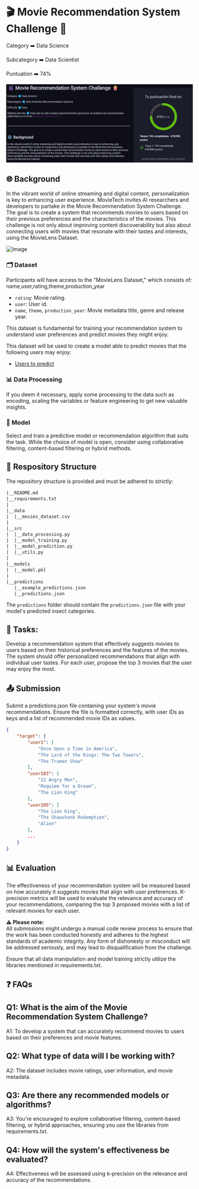 # 🎬 Movie Recommendation System Challenge 🍿

Category   ➡️   Data Science

Subcategory   ➡️   Data Scientist

Puntuation   ➡️   74%

![alt text](image.png)

## 🌐 Background

In the vibrant world of online streaming and digital content, personalization is key to enhancing user experience. MovieTech invites AI researchers and developers to partake in the Movie Recommendation System Challenge. The goal is to create a system that recommends movies to users based on their previous preferences and the characteristics of the movies. This challenge is not only about improving content discoverability but also about connecting users with movies that resonate with their tastes and interests, using the MovieLens Dataset.

![Image]()

### 🗂️ Dataset

Participants will have access to the "MovieLens Dataset," which consists of:
name,user,rating,theme,production_year

- `rating`: Movie rating.
- `user`: User id.
- `name`, `theme`, `production_year`: Movie metadata title, genre and release year.

This dataset is fundamental for training your recommendation system to understand user preferences and predict movies they might enjoy.

This dataset will be used to create a model able to predict movies that the following users may enjoy:
- [Users to predict](https://cdn.nuwe.io/challenges-ds-datasets/frogames-mlaz2/users_test.csv)

### 📊 Data Processing

If you deem it necessary, apply some processing to the data such as encoding, scaling the variables or feature engineering to get new valuable insights.

### 🤖 Model

Select and train a predictive model or recommendation algorithm that suits the task. While the choice of model is open, consider using collaborative filtering, content-based filtering or hybrid methods. 

## 📂 Respository Structure

The repository structure is provided and must be adhered to strictly:

```
|__README.md
|__requirements.txt
|
|__data
|  |__movies_dataset.csv
|
|__src
|  |__data_processing.py
|  |__model_training.py 
|  |__model_prediction.py
|  |__utils.py
|
|__models
|  |__model.pkl
|
|__predictions
   |__example_predictions.json
   |__predictions.json

```

The `predictions` folder should contain the `predictions.json` file with your model's predicted insect categories.


## 🎯 Tasks:

Develop a recommendation system that effectively suggests movies to users based on their historical preferences and the features of the movies. The system should offer personalized recommendations that align with individual user tastes. For each user, propose the top 3 movies that the user may enjoy the most.


## 📤 Submission

Submit a predictions.json file containing your system's movie recommendations. Ensure the file is formatted correctly, with user IDs as keys and a list of recommended movie IDs as values.
```json
{
    "target": {
        "user1": [
            "Once Upon a Time in America",
            "The Lord of the Rings: The Two Towers",
            "The Truman Show"
        ],
        "user103": [
            "12 Angry Men",
            "Requiem for a Dream",
            "The Lion King"
        ],
        "user105": [
            "The Lion King",
            "The Shawshank Redemption",
            "Alien"
        ],
        ...
    }
}


```

## 📊 Evaluation

The effectiveness of your recommendation system will be measured based on how accurately it suggests movies that align with user preferences. K-precision metrics will be used to evaluate the relevance and accuracy of your recommendations, comparing the top 3 proposed movies with a list of relevant movies for each user.

**⚠️ Please note:**  
All submissions might undergo a manual code review process to ensure that the work has been conducted honestly and adheres to the highest standards of academic integrity. Any form of dishonesty or misconduct will be addressed seriously, and may lead to disqualification from the challenge.

Ensure that all data manipulation and model training strictly utilize the libraries mentioned in requirements.txt.


## ❓ FAQs

## Q1: What is the aim of the Movie Recommendation System Challenge?
A1: To develop a system that can accurately recommend movies to users based on their preferences and movie features.

## Q2: What type of data will I be working with?
A2: The dataset includes movie ratings, user information, and movie metadata.

## Q3: Are there any recommended models or algorithms?
A3: You're encouraged to explore collaborative filtering, content-based filtering, or hybrid approaches, ensuring you use the libraries from requirements.txt.

## Q4:  How will the system's effectiveness be evaluated?
A4: Effectiveness will be assessed using k-precision on the relevance and accuracy of the recommendations.